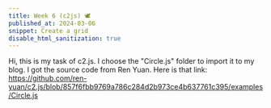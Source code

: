 ```yaml
---
title: Week 6 (c2js) 🕊
published_at: 2024-03-06
snippet: Create a grid
disable_html_sanitization: true
---
```



Hi, this is my task of c2.js. I choose the "Circle.js" folder to import it to my blog. I got the source code from Ren Yuan. 
Here is that link: https://github.com/ren-yuan/c2.js/blob/857f6fbb9769a786c284d2b973ce4b637761c395/examples/Circle.js

<script src="/script/c2.js"></script>

<canvas id='c2'></canvas> 

<script>

//Created by Ren Yuan


const renderer = new c2.Renderer(document.getElementById('c2'));
resize();

renderer.background('#cccccc');
let random = new c2.Random();


class Agent extends c2.Circle{
    constructor() {
        let x = random.next(renderer.width);
        let y = random.next(renderer.height);
        let r = random.next(renderer.width/4);
        super(x, y, r);

        this.vx = random.next(-2, 2);
        this.vy = random.next(-2, 2);
        this.color = c2.Color.hsl(random.next(0, 30), random.next(30, 60), random.next(20, 100));
    }

    update(){
        this.p.x += this.vx;
        this.p.y += this.vy;

        if (this.p.x < this.r) {
            this.p.x = this.r;
            this.vx *= -1;
        } else if (this.p.x > renderer.width-this.r) {
            this.p.x = renderer.width-this.r;
            this.vx *= -1;
        }
        if (this.p.y < this.r) {
            this.p.y = this.r;
            this.vy *= -1;
        } else if (this.p.y > renderer.height-this.r) {
            this.p.y = renderer.height-this.r;
            this.vy *= -1;
        }
    }

    display(){
        renderer.stroke(false);
        renderer.fill(this.color);
        renderer.circle(this);
    }
}


let agents = [];
for (let i = 0; i < 10; i++) agents[i] = new Agent();


renderer.draw(() => {
    renderer.clear();

    for (let i = 0; i < agents.length; i++) {
        agents[i].update();
        agents[i].display();
    }

    for (let i = 0; i < agents.length-1; i++) {
        for (let j = i+1; j < agents.length; j++) {
          let points = agents[i].intersection(agents[j]);
            if(points!=null){
              let c = c2.Color.lerp(agents[i].color, agents[j].color, .5);
              renderer.stroke(c);
              renderer.lineWidth(2);
              renderer.line(points[0].x, points[0].y, points[1].x, points[1].y);
              
              renderer.stroke('#333333');
              renderer.lineWidth(5);
              renderer.point(points[0]);
              renderer.point(points[1]);
            }
        }
    }
});


window.addEventListener('resize', resize);
function resize() {
    let parent = renderer.canvas.parentElement;
    renderer.size(parent.clientWidth, parent.clientWidth / 16 * 9);
}
</script>